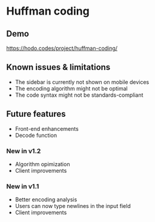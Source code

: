 # Huffman coding
## Demo
https://hodo.codes/project/huffman-coding/

## Known issues & limitations
* The sidebar is currently not shown on mobile devices
* The encoding algorithm might not be optimal
* The code syntax might not be standards-compliant

## Future features
* Front-end enhancements
* Decode function

### New in v1.2
* Algorithm opimization
* Client improvements
### New in v1.1
* Better encoding analysis 
* Users can now type newlines in the input field
* Client improvements
